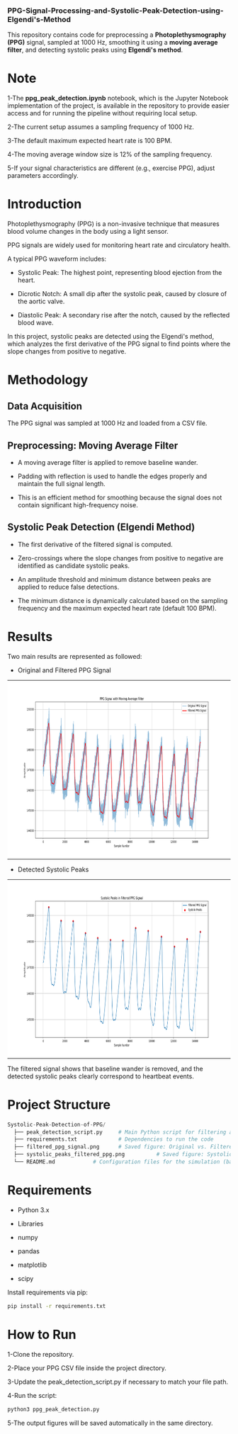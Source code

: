 ### PPG-Signal-Processing-and-Systolic-Peak-Detection-using-Elgendi's-Method

This repository contains code for preprocessing a **Photoplethysmography (PPG)** signal, sampled at 1000 Hz, smoothing it using a **moving average filter**, and detecting systolic peaks using **Elgendi's method**.

# Note

1-The **ppg_peak_detection.ipynb** notebook, which is the Jupyter Notebook implementation of the project, is available in the repository to provide easier access and for running the pipeline without requiring local setup.

2-The current setup assumes a sampling frequency of 1000 Hz.

3-The default maximum expected heart rate is 100 BPM.

4-The moving average window size is 12% of the sampling frequency.

5-If your signal characteristics are different (e.g., exercise PPG), adjust parameters accordingly.

# Introduction

Photoplethysmography (PPG) is a non-invasive technique that measures blood volume changes in the body using a light sensor.

PPG signals are widely used for monitoring heart rate and circulatory health.

A typical PPG waveform includes:

* Systolic Peak: The highest point, representing blood ejection from the heart.

* Dicrotic Notch: A small dip after the systolic peak, caused by closure of the aortic valve.

* Diastolic Peak: A secondary rise after the notch, caused by the reflected blood wave.

In this project, systolic peaks are detected using the Elgendi's method, which analyzes the first derivative of the PPG signal to find points where the slope changes from positive to negative.

# Methodology

## Data Acquisition

The PPG signal was sampled at 1000 Hz and loaded from a CSV file.

## Preprocessing: Moving Average Filter

* A moving average filter is applied to remove baseline wander.

* Padding with reflection is used to handle the edges properly and maintain the full signal length.

* This is an efficient method for smoothing because the signal does not contain significant high-frequency noise.

## Systolic Peak Detection (Elgendi Method)

* The first derivative of the filtered signal is computed.

* Zero-crossings where the slope changes from positive to negative are identified as candidate systolic peaks.

* An amplitude threshold and minimum distance between peaks are applied to reduce false detections.

* The minimum distance is dynamically calculated based on the sampling frequency and the maximum expected heart rate (default 100 BPM).

# Results

Two main results are represented as followed:

* Original and Filtered PPG Signal

<div align="center">
  <table border=0 style="border: 0px solid #c6c6c6 !important; border-spacing: 0px; width: auto !important;">
    <tr>
      <td valign=top style="border: 0px solid #c6c6c6 !important; padding: 0px !important;">
        <div align=center valign=top>
          <img src="https://github.com/NaderNemati/Systolic-Peak-Detection-of-PPG/blob/main/filtered_ppg_signal.png" alt="Project Structure" style="margin: 0px !important; height: 400px !important;">
        </div>
      </td>
    </tr>
  </table>
</div>


* Detected Systolic Peaks

<div align="center">
  <table border=0 style="border: 0px solid #c6c6c6 !important; border-spacing: 0px; width: auto !important;">
    <tr>
      <td valign=top style="border: 0px solid #c6c6c6 !important; padding: 0px !important;">
        <div align=center valign=top>
          <img src="https://github.com/NaderNemati/Systolic-Peak-Detection-of-PPG/blob/main/systolic_peaks.png" alt="Project Structure" style="margin: 0px !important; height: 400px !important;">
        </div>
      </td>
    </tr>
  </table>
</div>

The filtered signal shows that baseline wander is removed, and the detected systolic peaks clearly correspond to heartbeat events.

# Project Structure

```python
Systolic-Peak-Detection-of-PPG/
  ├── peak_detection_script.py     # Main Python script for filtering and peak detection
  ├── requirements.txt             # Dependencies to run the code
  ├── filtered_ppg_signal.png      # Saved figure: Original vs. Filtered PPG
  ├── systolic_peaks_filtered_ppg.png          # Saved figure: Systolic Peaks Detection
  └── README.md            # Configuration files for the simulation (base.yaml)
```

# Requirements

* Python 3.x

* Libraries

* numpy

* pandas

* matplotlib

* scipy

Install requirements via pip:

```bash
pip install -r requirements.txt
```

# How to Run

1-Clone the repository.

2-Place your PPG CSV file inside the project directory.

3-Update the peak_detection_script.py if necessary to match your file path.

4-Run the script:

``` bash
python3 ppg_peak_detection.py
```

5-The output figures will be saved automatically in the same directory.
